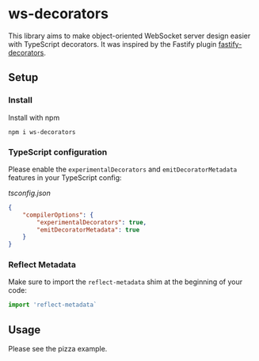 # ws-decorators

This library aims to make object-oriented WebSocket server design easier with TypeScript decorators. It was inspired by the Fastify plugin [fastify-decorators](https://github.com/L2jLiga/fastify-decorators).

## Setup

### Install
Install with npm
```
npm i ws-decorators
```

### TypeScript configuration
Please enable the `experimentalDecorators` and `emitDecoratorMetadata` features in your TypeScript config:

*tsconfig.json*
```json
{
    "compilerOptions": {
        "experimentalDecorators": true,
        "emitDecoratorMetadata": true
    }
}
```

### Reflect Metadata
Make sure to import the `reflect-metadata` shim at the beginning of your code:
```ts
import 'reflect-metadata`
```

## Usage

Please see the pizza example.